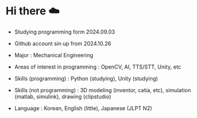 # Hi there ☁️


- Studying programming form 2024.09.03

- Github account sin up from 2024.10.26

- Major : Mechanical Engineering 

- Areas of interest in programming : OpenCV, AI, TTS/STT, Unity, etc

- Skills (programming) : Python (studying), Unity (studying) 

- Skills (not programming) : 3D modeling (inventor, catia, etc), simulation (matlab, simulink), drawing (clipstudio)

- Language : Korean, English (little), Japanese (JLPT N2)



<!--
**skybluejae126/skybluejae126** is a ✨ _special_ ✨ repository because its `README.md` (this file) appears on your GitHub profile.

Here are some ideas to get you started:

- 🔭 I’m currently working on ...
- 🌱 I’m currently learning ...
- 👯 I’m looking to collaborate on ...
- 🤔 I’m looking for help with ...
- 💬 Ask me about ...
- 📫 How to reach me: ...
- 😄 Pronouns: ...
- ⚡ Fun fact: ...
-->
